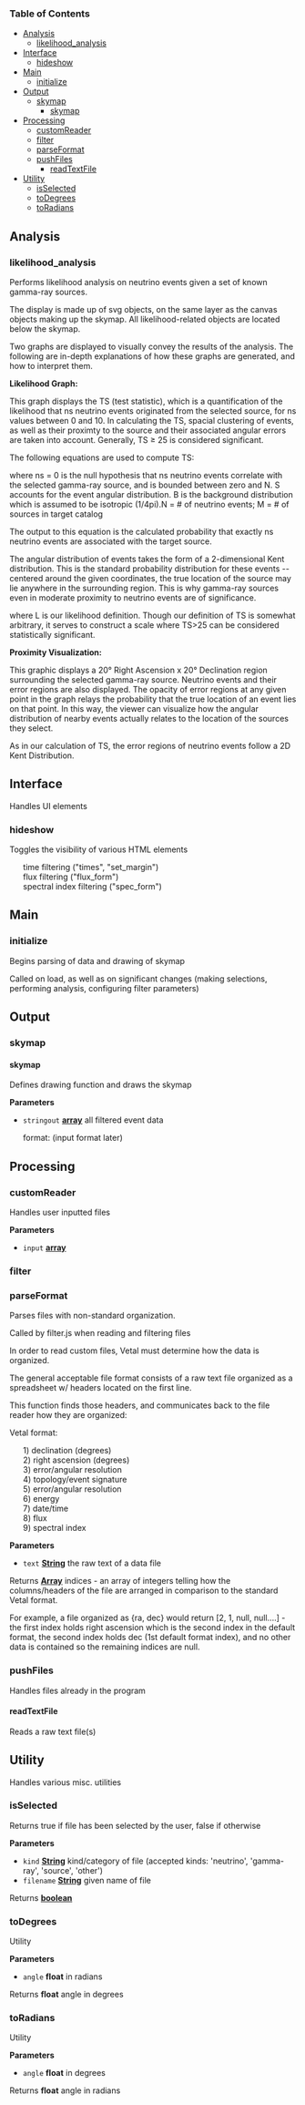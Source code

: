 <!-- Generated by documentation.js. Update this documentation by updating the source code. -->

### Table of Contents

-   [Analysis](#analysis)
    -   [likelihood_analysis](#likelihood_analysis)
-   [Interface](#interface)
    -   [hideshow](#hideshow)
-   [Main](#main)
    -   [initialize](#initialize)
-   [Output](#output)
    -   [skymap](#skymap)
        -   [skymap](#skymap-1)
-   [Processing](#processing)
    -   [customReader](#customreader)
    -   [filter](#filter)
    -   [parseFormat](#parseformat)
    -   [pushFiles](#pushfiles)
        -   [readTextFile](#readtextfile)
-   [Utility](#utility)
    -   [isSelected](#isselected)
    -   [toDegrees](#todegrees)
    -   [toRadians](#toradians)

## Analysis

### likelihood_analysis

Performs likelihood analysis on neutrino events given a set of known gamma-ray sources.

<p> The display is made up of svg objects, on the same layer as the canvas objects making up the skymap. All likelihood-related objects are located below the skymap.
<p> Two graphs are displayed to visually convey the results of the analysis. The following are in-depth explanations of how these graphs are generated, and how to interpret them.
<p> <b> Likelihood Graph: </b> 
<p> This graph displays the TS (test statistic), which is a quantification of the likelihood that ns neutrino events originated from the selected source,  for ns values between 0 and 10. In calculating the TS, spacial clustering of events, as well as their proximty to the source and their associated angular errors are taken into account. Generally, TS ≥ 25 is considered significant.
<p> The following equations are used to compute TS: 
<p> 
<p> where ns = 0 is the null hypothesis that ns neutrino events correlate with the selected gamma-ray source, and is bounded between zero and N. S accounts for the event angular distribution. B is the background distribution which is assumed to be isotropic (1/4pi).N = # of neutrino events; M = # of sources in target catalog
<p> The output to this equation is the calculated probability that exactly ns neutrino events are associated with the target source. 
<p> The angular distribution of events takes the form of a 2-dimensional Kent distribution. This is the standard probability distribution for these events -- centered around the given coordinates, the true location of the source may lie anywhere in the surrounding region. This is why gamma-ray sources even in moderate proximity to neutrino events are of significance. 
<p>
<p> where L is our likelihood definition. Though our definition of TS is somewhat arbitrary, it serves to construct a scale where TS>25 can be considered statistically significant.
<p>
<p> <b> Proximity Visualization: </b>
<p> This graphic displays a 20° Right Ascension x 20° Declination region surrounding the selected gamma-ray source. Neutrino events and their error regions are also displayed. The opacity of error regions at any given point in the graph relays the probability that the true location of an event lies on that point. In this way, the viewer can visualize how the angular distribution of nearby events actually relates to the location of the sources they select. 
<p> As in our calculation of TS, the error regions of neutrino events follow a 2D Kent Distribution.

## Interface

Handles UI elements

### hideshow

Toggles the visibility of various HTML elements

<ul style="list-style: none;">
 <li> time filtering ("times", "set_margin")
 <li> flux filtering ("flux_form")
 <li> spectral index filtering ("spec_form")
</ul>

## Main

### initialize

Begins parsing of data and drawing of skymap <p>
Called on load, as well as on significant changes (making selections, performing analysis, configuring filter parameters)

## Output

### skymap

#### skymap

Defines drawing function and draws the skymap

**Parameters**

-   `stringout` **[array](https://developer.mozilla.org/docs/Web/JavaScript/Reference/Global_Objects/Array)** all filtered event data<p> format: (input format later)

## Processing

### customReader

Handles user inputted files

**Parameters**

-   `input` **[array](https://developer.mozilla.org/docs/Web/JavaScript/Reference/Global_Objects/Array)** 

### filter

### parseFormat

Parses files with non-standard organization.

<p> Called by filter.js when reading and filtering files
<p>In order to read custom files, Vetal must determine how the data is organized.
<p>The general acceptable file format consists of a raw text file organized as a spreadsheet w/ headers located on the first line. 
<p>This function finds those headers, and communicates back to the file reader how they are organized:
<p> Vetal format:
<ul style="list-style: none;">
 <li> 1) declination (degrees)
 <li> 2) right ascension (degrees)
 <li> 3) error/angular resolution 
 <li> 4) topology/event signature
 <li> 5) error/angular resolution 
 <li> 6) energy
 <li> 7) date/time
 <li> 8) flux
 <li> 9) spectral index
</ul>

**Parameters**

-   `text` **[String](https://developer.mozilla.org/docs/Web/JavaScript/Reference/Global_Objects/String)** the raw text of a data file

Returns **[Array](https://developer.mozilla.org/docs/Web/JavaScript/Reference/Global_Objects/Array)** indices - an array of integers telling how the columns/headers of the file are arranged in comparison to the standard Vetal format. <p> For example, a file organized as {ra, dec} would return [2, 1, null, null....] - the first index holds right ascension which is the second index in the default format, the second index holds dec (1st default format index), and no other data is contained so the remaining indices are null.

### pushFiles

Handles files already in the program

#### readTextFile

Reads a raw text file(s)

## Utility

Handles various misc. utilities

### isSelected

Returns true if file has been selected by the user, false if otherwise

**Parameters**

-   `kind` **[String](https://developer.mozilla.org/docs/Web/JavaScript/Reference/Global_Objects/String)** kind/category of file (accepted kinds: 'neutrino', 'gamma-ray', 'source', 'other')
-   `filename` **[String](https://developer.mozilla.org/docs/Web/JavaScript/Reference/Global_Objects/String)** given name of file

Returns **[boolean](https://developer.mozilla.org/docs/Web/JavaScript/Reference/Global_Objects/Boolean)** 

### toDegrees

Utility

**Parameters**

-   `angle` **float** in radians

Returns **float** angle in degrees

### toRadians

Utility

**Parameters**

-   `angle` **float** in degrees

Returns **float** angle in radians
